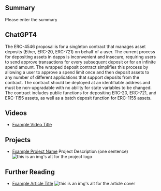 ## Summary

Please enter the summary

## ChatGPT4

The ERC-4546 proposal is for a singleton contract that manages asset deposits (Ether, ERC-20, ERC-721) on behalf of a user. The current process for depositing assets in dapps is inconvenient and insecure, requiring users to send approve transactions for every subsequent deposit or for an infinite spend amount. The wrapped deposit contract simplifies this process by allowing a user to approve a spend limit once and then deposit assets to any number of different applications that support deposits from the contract. The contract should be deployed at an identifiable address and must be non-upgradable with no ability for state variables to be changed. The contract includes public functions for depositing ERC-20, ERC-721, and ERC-1155 assets, as well as a batch deposit function for ERC-1155 assets.

## Videos

- [Example Video Title](https://www.youtube.com/watch?v=TDGq4aeevgY)

## Projects

- [Example Project Name](https://xxxx.xxx/xxxxx) Project Description (one sentence) ![this is an img's alt for the project logo](https://xxxx.xxx/project-logo.xxx)

## Further Reading

- [Example Article Title](https://xxxx.xxx/xxxxx) ![this is an img's alt for the article cover](https://xxxx.xxx/article-cover.xxx)

